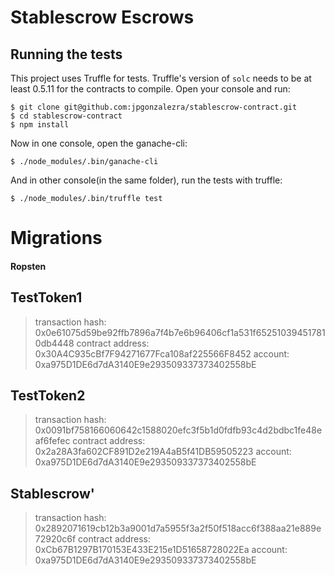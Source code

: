 # Stablescrow Escrows 

## Running the tests

This project uses Truffle for tests. Truffle's version of `solc` needs to be at least 0.5.11 for the contracts to compile.
Open your console and run:

    $ git clone git@github.com:jpgonzalezra/stablescrow-contract.git
    $ cd stablescrow-contract
    $ npm install

Now in one console, open the ganache-cli:

    $ ./node_modules/.bin/ganache-cli

And in other console(in the same folder), run the tests with truffle:

    $ ./node_modules/.bin/truffle test

# Migrations

#### Ropsten

TestToken1
---------------------
> transaction hash:    0x0e61075d59be92ffb7896a7f4b7e6b96406cf1a531f652510394517810db4448
> contract address:    0x30A4C935cBf7F94271677Fca108af225566F8452
> account:             0xa975D1DE6d7dA3140E9e293509337373402558bE

TestToken2
----------------------
> transaction hash:    0x0091bf758166060642c1588020efc3f5b1d0fdfb93c4d2bdbc1fe48eaf6fefec
> contract address:    0x2a28A3fa602CF891D2e219A4aB5f41DB59505223
> account:             0xa975D1DE6d7dA3140E9e293509337373402558bE

Stablescrow'
-----------------------
> transaction hash:    0x2892071619cb12b3a9001d7a5955f3a2f50f518acc6f388aa21e889e72920c6f
> contract address:    0xCb67B1297B170153E433E215e1D51658728022Ea
> account:             0xa975D1DE6d7dA3140E9e293509337373402558bE
